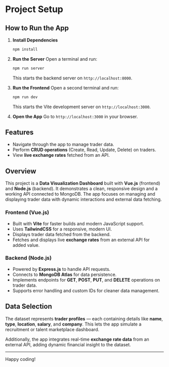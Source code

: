 # Project Setup

## How to Run the App

1. **Install Dependencies**
   ```bash
   npm install
   ```

2. **Run the Server**
   Open a terminal and run:
   ```bash
   npm run server
   ```
   This starts the backend server on `http://localhost:8000`.

3. **Run the Frontend**
   Open a second terminal and run:
   ```bash
   npm run dev
   ```
   This starts the Vite development server on `http://localhost:3000`.

4. **Open the App**
   Go to `http://localhost:3000` in your browser.

## Features
- Navigate through the app to manage trader data.
- Perform **CRUD operations** (Create, Read, Update, Delete) on traders.
- View **live exchange rates** fetched from an API.

## Overview
This project is a **Data Visualization Dashboard** built with **Vue.js** (frontend) and **Node.js** (backend). It demonstrates a clean, responsive design and a working API connected to MongoDB. The app focuses on managing and displaying trader data with dynamic interactions and external data fetching.

### Frontend (Vue.js)
- Built with **Vite** for faster builds and modern JavaScript support.
- Uses **TailwindCSS** for a responsive, modern UI.
- Displays trader data fetched from the backend.
- Fetches and displays live **exchange rates** from an external API for added value.

### Backend (Node.js)
- Powered by **Express.js** to handle API requests.
- Connects to **MongoDB Atlas** for data persistence.
- Implements endpoints for **GET**, **POST**, **PUT**, and **DELETE** operations on trader data.
- Supports error handling and custom IDs for cleaner data management.

## Data Selection
The dataset represents **trader profiles** — each containing details like **name**, **type**, **location**, **salary**, and **company**. This lets the app simulate a recruitment or talent marketplace dashboard.

Additionally, the app integrates real-time **exchange rate data** from an external API, adding dynamic financial insight to the dataset.

---
Happy coding!

